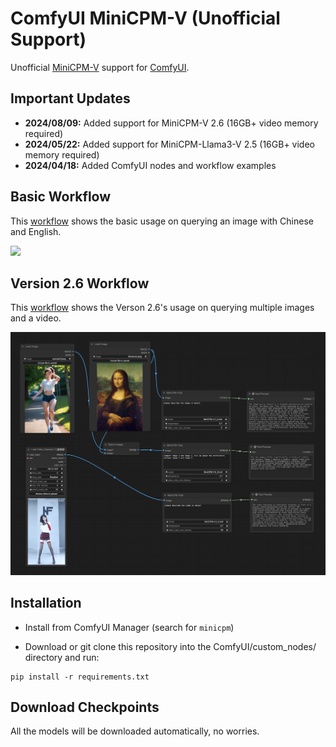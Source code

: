 # ComfyUI MiniCPM-V (Unofficial Support)

Unofficial [MiniCPM-V](https://github.com/OpenBMB/MiniCPM-V) support for [ComfyUI](https://github.com/comfyanonymous/ComfyUI).

## Important Updates
- **2024/08/09:** Added support for MiniCPM-V 2.6 (16GB+ video memory required)
- **2024/05/22:** Added support for MiniCPM-Llama3-V 2.5 (16GB+ video memory required)
- **2024/04/18:** Added ComfyUI nodes and workflow examples

## Basic Workflow
This [workflow](examples/workflow.json) shows the basic usage on querying an image with Chinese and English.

 ![](examples/workflow.png)

## Version 2.6 Workflow
This [workflow](examples/workflow26.json) shows the Verson 2.6's usage on querying multiple images and a video.

 ![](examples/workflow26.png) 

## Installation
- Install from ComfyUI Manager (search for `minicpm`)

- Download or git clone this repository into the ComfyUI/custom_nodes/ directory and run:
```
pip install -r requirements.txt
```

## Download Checkpoints
All the models will be downloaded automatically, no worries.